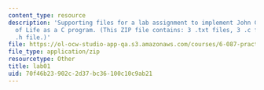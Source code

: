 ```yaml
---
content_type: resource
description: 'Supporting files for a lab assignment to implement John Conway''s Game
  of Life as a C program. (This ZIP file contains: 3 .txt files, 3 .c files, and 1
  .h file.)'
file: https://ol-ocw-studio-app-qa.s3.amazonaws.com/courses/6-087-practical-programming-in-c-january-iap-2010/70f46b23902c2d37bc36100c10c9ab21_lab01.zip
file_type: application/zip
resourcetype: Other
title: lab01
uid: 70f46b23-902c-2d37-bc36-100c10c9ab21
---
```

